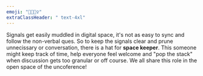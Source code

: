 ```yaml
---
emoji: "🧙🧙🏼‍♀️"
extraClassHeader: " text-4xl"
---
```


Signals get easily muddled in digital space, it's not as easy to sync and follow the non-verbal ques. So to keep the signals clear and prune unnecissary or conversation, there is a hat for **space keeper**. This someone might keep track of time, help everyone feel welcome and "pop the stack" when discussion gets too granular or off course. We all share this role in the open space of the uncoference!
